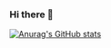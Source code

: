 ### Hi there 👋

[![Anurag's GitHub stats](https://github-readme-stats.vercel.app/api?username=AustinChris1)](https://github.com/anuraghazra/github-readme-stats)
